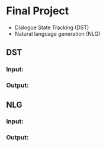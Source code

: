 # Final Project
* Dialogue State Tracking (DST)
* Natural language generation (NLG)

## DST
### Input:
### Output:

## NLG
### Input:
### Output:
